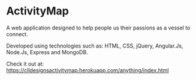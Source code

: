 # ActivityMap

A web application designed to help people us their passions as a vessel to connect.

Developed using technologies such as: HTML, CSS, jQuery, Angular.Js, Node.Js, Express and MongoDB.

Check it out at:
https://clldesignsactivitymap.herokuapp.com/anything/index.html
